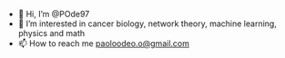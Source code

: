- 👋 Hi, I’m @POde97
- 👀 I’m interested in cancer biology, network theory, machine learning, physics and math
- 📫 How to reach me paoloodeo.o@gmail.com

<!---
POde97/POde97 is a ✨ special ✨ repository because its `README.md` (this file) appears on your GitHub profile.
You can click the Preview link to take a look at your changes.
--->
